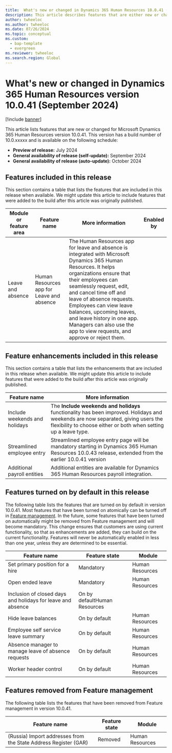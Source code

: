```yaml
---
title:  What's new or changed in Dynamics 365 Human Resources 10.0.41 (September 2024)
description: This article describes features that are either new or changed in the Microsoft Dynamics 365 Human Resources version 10.0.41 preview release.
author: twheeloc
ms.author: twheeloc
ms.date: 07/26/2024
ms.topic: conceptual
ms.custom: 
  - bap-template
  - evergreen
ms.reviewer: twheeloc
ms.search.region: Global
---
```


# What's new or changed in Dynamics 365 Human Resources version 10.0.41 (September 2024)

[!include [banner](../../includes/preview-banner.md)]

This article lists features that are new or changed for Microsoft Dynamics 365 Human Resources version 10.0.41. This version has a build number of 10.0.xxxxx and is available on the following schedule:

- **Preview of release:** July 2024
- **General availability of release (self-update):** September 2024
- **General availability of release (auto-update):** October 2024

## Features included in this release

This section contains a table that lists the features that are included in this release when available. We might update this article to include features that were added to the build after this article was originally published.

| Module or feature area | Feature name | More information | Enabled by |
|---|---|---|---|
|Leave and absence | Human Resources app for Leave and absence |The Human Resources app for leave and absence is integrated with Microsoft Dynamics 365 Human Resources. It helps organizations ensure that their employees can seamlessly request, edit, and cancel time off and leave of absence requests. Employees can view leave balances, upcoming leaves, and leave history in one app. Managers can also use the app to view requests, and approve or reject them.| |

## Feature enhancements included in this release

This section contains a table that lists the enhancements that are included in this release when available. We might update this article to include features that were added to the build after this article was 
originally published.

| Feature name | More information | 
|---|---|
|Include weekends and holidays	|The **Include weekends and holidays** functionality has been improved. Holidays and weekends are now separated, giving users the flexibility to choose either or both when setting up a leave type. |
|Streamlined employee entry|	Streamlined employee entry page will be mandatory starting in Dynamics 365 Human Resources 10.0.43 release, extended from the earlier 10.0.41 version|
|Additional payroll entities	|Additional entities are available for Dynamics 365 Human Resources payroll integration.|


## Features turned on by default in this release

The following table lists the features that are turned on by default in version 10.0.41. Most features that have been turned on atomically can be turned off in [Feature management](../../fin-ops-core/fin-ops/get-started/feature-management/feature-management-overview.md). In the future, some features that have been turned on automatically might be removed from Feature management and will become mandatory. This change ensures that customers are using current functionality, so that as enhancements are added, they can build on the current functionality. Features will never be automatically enabled in less than one year, unless they are determined to be essential.

| Feature name | Feature state | Module |
|--------------|---------------|--------|
|Set primary position for a hire| Mandatory|Human Resources|
|Open ended leave| Mandatory |Human Resources|
|Inclusion of closed days and holidays for leave and absence|On by defaultHuman Resources|
|Hide leave balances|On by default|Human Resources|
|Employee self service leave summary|On by default|Human Resources|
|Absence manager to manage leave of absence requests|On by default|Human Resources|
|Worker header control|On by default|Human Resources|


## Features removed from Feature management

The following table lists the features that have been removed from Feature management in version 10.0.41.

| Feature name | Feature state | Module |
|--------------|---------------|--------|
|(Russia) Import addresses from the State Address Register (GAR)|Removed | Human Resources|

